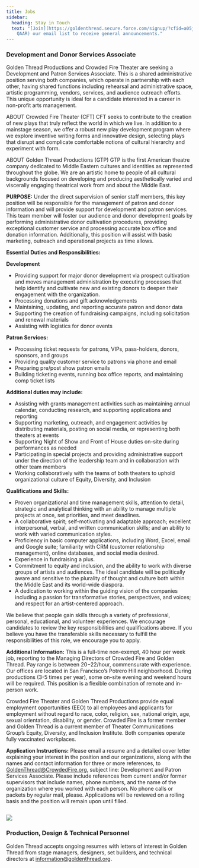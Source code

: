 ```yaml
---
title: Jobs
sidebar:
  heading: Stay in Touch
  text: "[Join](https://goldenthread.secure.force.com/signup/?cfid=a05j000000Lsdh\
    QAAR) our email list to receive general announcements."
---
```

### **Development and Donor Services Associate**

Golden Thread Productions and Crowded Fire Theater are seeking a Development and Patron Services Associate. This is a shared administrative position serving both companies, which operate in partnership with each other, having shared functions including rehearsal and administrative space, artistic programming, vendors, services, and audience outreach efforts. This unique opportunity is ideal for a candidate interested in a career in non-profit arts management.

ABOUT Crowded Fire Theater (CFT)
CFT seeks to contribute to the creation of new plays that truly reflect the world in which we live. In addition to a mainstage season, we offer a robust new play development program where we explore inventive writing forms and innovative design, selecting plays that disrupt and complicate comfortable notions of cultural hierarchy and experiment with form. 

ABOUT Golden Thread Productions (GTP)
GTP is the first American theatre company dedicated to Middle Eastern cultures and identities as represented throughout the globe. We are an artistic home to people of all cultural backgrounds focused on developing and producing aesthetically varied and viscerally engaging theatrical work from and about the Middle East. 

**PURPOSE:** Under the direct supervision of senior staff members, this key position will be responsible for the management of patron and donor information and will provide support for development and patron services. This team member will foster our audience and donor development goals by performing administrative donor cultivation procedures, providing exceptional customer service and processing accurate box office and donation information. Additionally, this position will assist with basic marketing, outreach and operational projects as time allows.

**Essential Duties and Responsibilities:**

**Development**

* Providing support for major donor development via prospect cultivation and moves management administration by executing processes that help identify and cultivate new and existing donors to deepen their engagement with the organization.
* Processing donations and gift acknowledgements
* Maintaining, updating, and reporting accurate patron and donor data
* Supporting the creation of fundraising campaigns, including solicitation and renewal materials
* A﻿ssisting with logistics for donor events

**Patron Services:**

* Processing ticket requests for patrons, VIPs, pass-holders, donors, sponsors, and groups
* Providing quality customer service to patrons via phone and email
* Preparing pre/post show patron emails
* Building ticketing events, running box office reports, and maintaining comp ticket lists

**Additional duties may include:**

* Assisting with grants management activities such as maintaining annual calendar, conducting research, and supporting applications and reporting
* Supporting marketing, outreach, and engagement activities by distributing materials, posting on social media, or representing both theaters at events
* Supporting Night of Show and Front of House duties on-site during performances as needed
* Participating in special projects and providing administrative support under the direction of the leadership team and in collaboration with other team members
* Working collaboratively with the teams of both theaters to uphold organizational culture of Equity, Diversity, and Inclusion

**Qualifications and Skills:**

* Proven organizational and time management skills, attention to detail, strategic and analytical thinking with an ability to manage multiple projects at once, set priorities, and meet deadlines. 
* A collaborative spirit; self-motivating and adaptable approach; excellent interpersonal, verbal, and written communication skills; and an ability to work with varied communication styles.
* Proficiency in basic computer applications, including Word, Excel, email and Google suite; familiarity with CRM (customer relationship management), online databases, and social media desired. 
* Experience in fundraising a plus.
* Commitment to equity and inclusion, and the ability to work with diverse groups of artists and audiences. The ideal candidate will be politically aware and sensitive to the plurality of thought and culture both within the Middle East and its world-wide diaspora.
* A dedication to working within the guiding vision of the companies including a passion for transformative stories, perspectives, and voices; and respect for an artist-centered approach.

We believe that people gain skills through a variety of professional, personal, educational, and volunteer experiences. We encourage candidates to review the key responsibilities and qualifications above. If you believe you have the transferable skills necessary to fulfill the responsibilities of this role, we encourage you to apply.

**Additional Information:** This is a full-time non-exempt, 40 hour per week job, reporting to the Managing Directors of Crowded Fire and Golden Thread. Pay range is between $20-$22/hour, commensurate with experience. Our offices are located in San Francisco’s Potrero Hill neighborhood. During productions (3-5 times per year), some on-site evening and weekend hours will be required. This position is a flexible combination of remote and in-person work. 

Crowded Fire Theater and Golden Thread Productions provide equal employment opportunities (EEO) to all employees and applicants for employment without regard to race, color, religion, sex, national origin, age, sexual orientation, disability, or gender. Crowded Fire is a former member and Golden Thread is a current member of Theater Communications Group’s Equity, Diversity, and Inclusion Institute. Both companies operate fully vaccinated workplaces.

**Application Instructions:** Please email a resume and a detailed cover letter explaining your interest in the position and our organizations, along with the names and contact information for three or more references, to GoldenThread@CrowdedFire.org, subject line: Development and Patron Services Associate. Please include references from current and/or former supervisors that include names, phone numbers, and the name of the organization where you worked with each person. No phone calls or packets by regular mail, please. Applications will be reviewed on a rolling basis and the position will remain upon until filled.

![]()

![](https://ucarecdn.com/dac96e9e-e6fe-45d2-a94f-8498497a59a7/)

### **Production, Design & Technical Personnel**

Golden Thread accepts ongoing resumes with letters of interest in Golden Thread from stage managers, designers, set builders, and technical directors at [information@goldenthread.org]((mailto:information@goldenthread.org)).